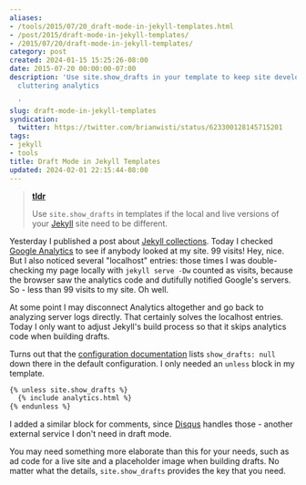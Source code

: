 ```yaml
---
aliases:
- /tools/2015/07/20_draft-mode-in-jekyll-templates.html
- /post/2015/draft-mode-in-jekyll-templates/
- /2015/07/20/draft-mode-in-jekyll-templates/
category: post
created: 2024-01-15 15:25:26-08:00
date: 2015-07-20 00:00:00-07:00
description: 'Use site.show_drafts in your template to keep site development from
  cluttering analytics

  '
slug: draft-mode-in-jekyll-templates
syndication:
  twitter: https://twitter.com/brianwisti/status/623300128145715201
tags:
- jekyll
- tools
title: Draft Mode in Jekyll Templates
updated: 2024-02-01 22:15:44-08:00
---
```


> 
 > **[tldr](../../../card/tldr.md)**
>
 > Use `site.show_drafts` in templates if the local and live versions of your [Jekyll](../../../card/Jekyll.md) site need to be different.

Yesterday I published a post about [Jekyll collections](making-a-jekyll-collection.md).  Today I checked [Google Analytics](http://www.google.com/analytics/) to see if anybody looked at my site. 99 visits! Hey, nice. But I also noticed several "localhost" entries: those times I was double-checking my page locally with `jekyll serve -Dw` counted as visits, because the browser saw the analytics code and dutifully notified Google's servers. So - less than 99 visits to my site. Oh well.

At some point I may disconnect Analytics altogether and go back to analyzing server logs directly. That certainly solves the localhost entries. Today I only want to adjust Jekyll's build process so that it skips analytics code when building drafts.

Turns out that the [configuration documentation](http://jekyllrb.com/docs/configuration/) lists `show_drafts: null` down there in the default configuration. I only needed an `unless` block in my template.

````handlebars
{% unless site.show_drafts %}
  {% include analytics.html %}
{% endunless %}
````

I added a similar block for comments, since [Disqus](https://disqus.com/) handles those -  another external service I don't need in draft mode.

You may need something more elaborate than this for your needs, such as  ad code for a live site and a placeholder image when building drafts. No matter what the details, `site.show_drafts` provides the key that you need.